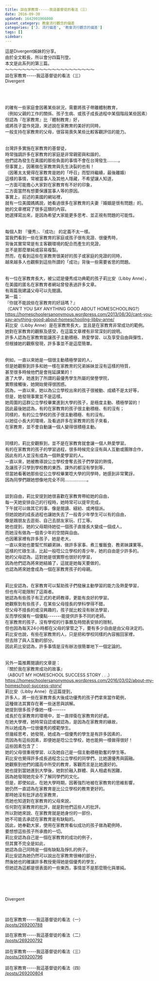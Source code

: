 ```yaml
---
title: 談在家教育-----我這基督徒的看法（三）
date: 2016-09-30
updated: 1642901966000
pixnet_category: 教會流行觀念的偏差
categories: ['3. 流行偏差', '教會流行觀念的偏差']
tags: []
sidebar: 
---
```


<p>這是Divergent姊妹的分享。<br/>
由於全文較長，所以會分四篇刊登。<br/>
本文是此系列的第三篇。<br/>
<!--more-->～～～～～～～～～～～～～～～～～～～～～<br/>
談在家教育-----我這基督徒的看法（三）<br/>
Divergent<br/>
<br/>
<br/>
<br/>
<br/>
的確有一些家庭會因著某些狀況，需要將孩子帶離體制教育，<br/>
（例如父親的工作的關係、孩子生病、或孩子成長過程中某個階段某些因素）<br/>
但認為『在家教育』比『體制教育』好，<br/>
或將孩子當作見證，來述說在家教育的美好的同時，<br/>
一般支持在家教育的父母，很容易喪失某些比較客觀評估的能力。<br/>
<br/>
<br/>
台灣許多實施在家教育的基督徒，<br/>
時常強調許多在家教育的家庭是非常親密與和諧的，<br/>
他們認為發生在美國的那些負面的事情不會在台灣發生………。<br/>
但事實上，因著做在家教育與先生決裂的也有！<br/>
（因著太太覺得在家教育是她的「呼召」而堅持繼續，最後離婚）<br/>
這樣的事情，常被當事人及其他人隱藏，不希望讓人知道，<br/>
一方面可能擔心大家對在家教育有不好的印象，<br/>
二方面當然有想要保護當事人等的原因。<br/>
事實上，前述的美國的網站裡，<br/>
就有一位美國媽媽說，她看過很多在家教育的夫妻『婚姻是很有問題』的。<br/>
她的文章裡寫了很多這類的內容。<br/>
她選擇寫出來，是因為希望大家能更多思考、並正視有問題的可能性。<br/>
<br/>
<br/>
每個人對 『優秀』、『成功』 的定義不太一樣。<br/>
當我們看到一些在家教育的家庭或孩子很有見證、很優秀時，<br/>
背後其實常常是有主客觀環境的配合而產生的見證，<br/>
並不是那麼單純或容易複製。<br/>
然而，在看到這些在家教育很美好的孩子或家庭的見證的同時，<br/>
越來越多人也觀察到這些所謂的「成功」背後一些需要省思的問題。<br/>
<br/>
<br/>
有一位在家教育長大，被公認是優秀成功典範的孩子莉比安（Libby Anne），<br/>
在美國的匿名在家教育者網站曾發表過許多文章。<br/>
有兩篇我建議父母可以先閱讀。<br/>
第一篇：<br/>
『你就不能說些在家教育的好話嗎？』<br/>
（CAN’T YOU SAY ANYTHING GOOD ABOUT HOMESCHOOLING?）<br/>
<a href="https://homeschoolersanonymous.wordpress.com/2013/08/30/cant-you-say-anything-good-about-homeschooling-libby-anne/" target="_blank">https://homeschoolersanonymous.wordpress.com/2013/08/30/cant-you-say-anything-good-about-homeschooling-libby-anne/</a><br/>
莉比安（Libby Anne）是在家教育長大，並且是在家教育非常成功的範例。<br/>
她對在家教育的觀察及感受，在這篇文章裡有非常深刻的說明。<br/>
許多人認為在家教育能讓孩子主動積極、熱愛學習、以及享受自由與彈性，<br/>
但根據她的觀察發現，許多事並不是這麼簡單。<br/>
<br/>
<br/>
例如，一直以來她是一個很主動積極學習的人，<br/>
但是她觀察到許多和她一樣在家教育的兄弟姊妹並沒有這樣的特質，<br/>
甚至很多時候他們是會拖延課業的！<br/>
進了大學，她進到了所謂的最優秀學生所屬的榮譽學院，<br/>
實際接觸後，她開始覺得很困惑。<br/>
因為，一直以來，她以為公立學校出來的孩子很被動、成績不是太好等，<br/>
但是，她發現事實並不是這樣。<br/>
她周圍的這群公立學校畢業進到大學的孩子，是極度主動、積極學習的！<br/>
因此最後她認為，有的在家教育的孩子很主動積極、有的沒有；<br/>
同樣的，有的公立學校的孩子很主動積極、有的沒有。<br/>
以她從小長大的環境，及看過許多在家教育的孩子來看，<br/>
在家教育，並不會自動讓一個人變得很積極主動。<br/>
<br/>
<br/>
同樣的，莉比安觀察到，並不是在家教育就會讓一個人熱愛學習。<br/>
有的在家教育的孩子的學習過程，很多時候完全沒有與人互動或團隊合作，<br/>
因此有的人並沒有成為一個熱愛學習的人。<br/>
一直以來，她被教導說公立學校會奪去孩子們學習的熱情，<br/>
及讓孩子只學到學校教的東西、課外的都沒有學到等，<br/>
但當她看著她那些從公立學校畢業唸大學的同學時，她感到非常驚訝，<br/>
因為同學們跟她想像地完全不同………………。<br/>
<br/>
<br/>
談到自由，莉比安提到她很喜歡在家教育帶給她的自由，<br/>
每一天她安排自己的行程時，她時常可以提早完成，<br/>
下午就可以做其它的事，像是閱讀、縫紉、或烤個派。<br/>
但她說她的成長過程也讓她失去了一般青少年學生可以有的自由，<br/>
像是跟朋友去逛街、自己去朋友家玩、打工等。<br/>
她也提到，她的父母期待她從一個孩子直接長大變成一個成人，<br/>
而她沒有做為一個青少年的空間與自由。<br/>
也因著家裡有許多孩子，她是老大，<br/>
一直以來她也要幫忙照顧弟妹、做許多家事、煮三餐飯食、教弟妹課業等。<br/>
這樣的忙碌生活，比起一般唸公立學校的青少年，她的自由是少許多的。<br/>
她的父母認為，這對她是很實際也很好的學習，<br/>
因為他們認為將來她結婚了，這就是她每天要做的，<br/>
也認為將來她會成為一個在家教育孩子的母親。<br/>
<br/>
<br/>
莉比安認為，在家教育可以幫助孩子們發展主動學習的能力及熱愛學習，<br/>
但也有可能限制了這兩者。<br/>
她認為有些孩子有正式的老師教導，更能有良好的學習。<br/>
她觀察到有些孩子，在某些父母擅長的學科學得不錯，<br/>
但父母不擅長的或沒興趣的，孩子就比較沒有辦法學習，<br/>
反而學校擁有一個優點-------能提供許多不同的老師。<br/>
在家教育的孩子，沒有學校的行事曆及時間表安排的限制，<br/>
但也因為每天24小時都在父母的掌管之下，要有多少自由是由父母決定的。<br/>
莉比安也說，有些在家教育的人，只是把和學校同樣的內容搬回家裡，<br/>
但去除了與人互動的部分。<br/>
因此莉比安認為，許多事情是沒有辦法很簡單地下一個定論的。<br/>
<br/>
<br/>
另外一篇推薦閱讀的文章是：<br/>
『關於我在家教育成功的故事』<br/>
（ABOUT MY HOMESCHOOL SUCCESS STORY . . .）<br/>
<a href="https://homeschoolersanonymous.wordpress.com/2016/03/02/about-my-homeschool-success-story/" target="_blank">https://homeschoolersanonymous.wordpress.com/2016/03/02/about-my-homeschool-success-story/</a><br/>
莉比安（Libby Anne）在這篇提到，<br/>
許多人，將一些在家教育長大後成功優秀的孩子們拿來當作範例，<br/>
這種做法其實存在著一些迷思與誤解。<br/>
她提到很多孩子像她一樣-------<br/>
成長於在家教育的環境中，並一直捍衛在家教育的好處。<br/>
在她大學裡，她時常自認或被認為，是因為在家教育的緣故，<br/>
所以她成為一位很優秀的模範學生。<br/>
但幾經思考，她發現，她成為一個優秀的學生是有許多因素的，<br/>
而因為有這些因素，即便她是唸公立學校，她也能夠一樣做得很好！<br/>
這些因素包含了：<br/>
她的父母很重視學習、以及她自己是一個主動積極勤奮的學生等。<br/>
莉比安也覺得許多成長過程念公立學校的同學們，比她還優秀與圓融。<br/>
她觀察到他們的國高中所受的教育，客觀而言是比她還好的。<br/>
她也提到當她進到大學後，她對於融入群體、與人相處有困難，<br/>
因為她發現她完全不了解同學們的文化。<br/>
但是，即使如此，在她大學時期，因著強烈地被在家教育的思維影響，<br/>
她仍然一直認為在家教育是比公立學校的教育更好的。<br/>
那時她沒有批評過在家教育，<br/>
而她也知道對在家教育的父母來說，<br/>
任何對在家教育的批評，就是對他們這些人的批評。<br/>
所以對她來說、在家教育就是她身份的一部份，<br/>
她不可能去承認在家教育是有缺點的。<br/>
因此，她奉勸大家，使用在家教育看似成功的孩子做為範例時，<br/>
要想想這些孩子所承擔的一切。<br/>
莉比安認為自己是一個在家教育的成功的例子，<br/>
但其實不完全是如此，<br/>
她認為自己同時是一個有缺點及掙扎的例子。<br/>
莉比安認為她仍然可以說出在家教育很棒的部分，<br/>
然後她也的確讓許多教授覺得她是個優秀的學生，<br/>
但她認為這都是很表面的一些東西，事情並不是那麼簡化與單純。<br/>
<br/>
<br/>
<br/>
<br/>
<br/>
Divergent<br/>
<br/>
 </p>
<p>談在家教育-----我這基督徒的看法（一）<br/>
<a href="/posts/269200788" target="_blank">/posts/269200788</a></p>
<p>談在家教育-----我這基督徒的看法（二）<br/>
<a href="/posts/269200792" target="_blank">/posts/269200792</a><br/>
<br/>
談在家教育-----我這基督徒的看法（三）<br/>
<a href="/posts/269200796" target="_blank">/posts/269200796</a><br/>
<br/>
談在家教育-----我這基督徒的看法（四）<br/>
<a href="/posts/269200804" target="_blank">/posts/269200804</a></p>
<p> </p>
<p><br/>
<br/>
 </p>

